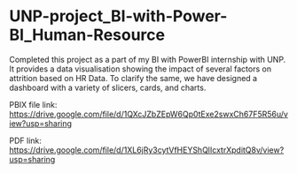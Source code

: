 # UNP-project_BI-with-Power-BI_Human-Resource

Completed this project as a part of my BI with PowerBI internship with UNP. It provides a data visualisation showing the impact of several factors on attrition based on HR Data. To clarify the same, we have designed a dashboard with a variety of slicers, cards, and charts.

PBIX file link: https://drive.google.com/file/d/1QXcJZbZEpW6Qp0tExe2swxCh67F5R56u/view?usp=sharing

PDF link: https://drive.google.com/file/d/1XL6jRy3cytVfHEYShQlIcxtrXpditQ8v/view?usp=sharing

